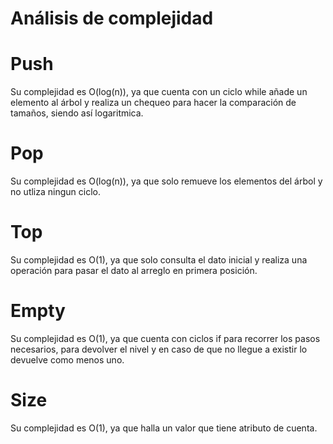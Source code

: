 # Análisis de complejidad


# Push

Su complejidad es O(log(n)), ya que cuenta con un ciclo while añade un elemento al árbol y realiza un chequeo para hacer la comparación de tamaños, siendo así logaritmica.

# Pop

Su complejidad es O(log(n)), ya que solo remueve los elementos del árbol y no utliza ningun ciclo. 

# Top

Su complejidad es O(1), ya que solo consulta el dato inicial y realiza una operación para pasar el dato al arreglo en primera posición.

# Empty

Su complejidad es O(1), ya que cuenta con ciclos if para recorrer los pasos necesarios, para devolver el nivel y en caso de que no llegue a existir lo devuelve como menos uno.

# Size

Su complejidad es O(1), ya que halla un valor que tiene atributo de cuenta.

